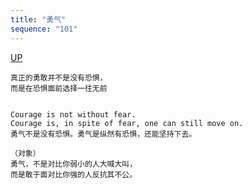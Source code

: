 ```yaml
---
title: "勇气"
sequence: "101"
---
```


[UP](/thyself/thyself-home.html)



```text
真正的勇敢并不是没有恐惧，
而是在恐惧面前选择一往无前


Courage is not without fear.
Courage is, in spite of fear, one can still move on.
勇气不是没有恐惧。勇气是纵然有恐惧，还能坚持下去。
```

```text
（对象）
勇气，不是对比你弱小的人大喊大叫，
而是敢于面对比你强的人反抗其不公。
```

